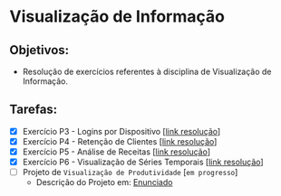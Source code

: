 # Visualização de Informação

## Objetivos:

- Resolução de exercícios referentes à disciplina de Visualização de Informação.

## Tarefas:
- [x] Exercício P3 - Logins por Dispositivo [[link resolução](https://github.com/tgvp/Visualizacao_Informacao/blob/main/src/ex_p3_logins_dispositivo.ipynb)]
- [x] Exercício P4 - Retenção de Clientes [[link resolução](https://github.com/tgvp/Visualizacao_Informacao/blob/main/src/ex_p4_retencao_clientes.ipynb)]
- [x] Exercício P5 - Análise de Receitas [[link resolução](https://github.com/tgvp/Visualizacao_Informacao/blob/main/src/ex_p7_representacao_simples.ipynb)]
- [x] Exercício P6 - Visualização de Séries Temporais [[link resolução](https://github.com/tgvp/Visualizacao_Informacao/blob/main/src/ex_p8_vis_serie_temporal.ipynb)]
- [ ] Projeto de `Visualização de Produtividade` [`em progresso`]
  - Descrição do Projeto em: [Enunciado](https://github.com/tgvp/Visualizacao_Informacao/blob/main/Vis_Produtividade.md)



